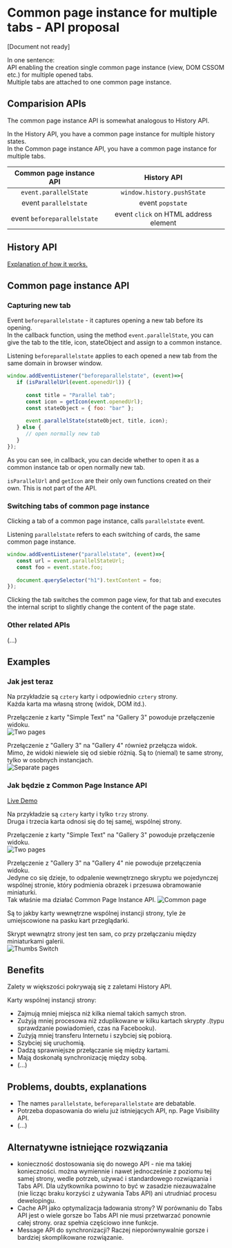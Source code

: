 # **Common page instance for multiple tabs - API proposal**

[Document not ready]

In one sentence:  
API enabling the creation single common page instance (view, DOM CSSOM etc.) for multiple opened tabs.  
Multiple tabs are attached to one common page instance.


## **Comparision APIs**

The common page instance API is somewhat analogous to History API.

In the History API, you have a common page instance for multiple history states.  
In the Common page instance API, you have a common page instance for multiple tabs.

| Common page instance API | History API |
|:------:|:------:|
| `event.parallelState` | `window.history.pushState` |
| event `parallelstate` | event `popstate` |
| event `beforeparallelstate` | event `click` on HTML address element |


## **History API**

[Explanation of how it works.](https://flaviocopes.com/history-api/)


## **Common page instance API**

### **Capturing new tab**

Event `beforeparallelstate` - it captures opening a new tab before its opening.  
In the callback function, using the method `event.parallelState`, you can give the tab to the title, icon, stateObject and assign to a common instance.

Listening `beforeparallelstate` applies to each opened a new tab from the same domain in browser window.

``` javascript
window.addEventListener("beforeparallelstate", (event)=>{
   if (isParallelUrl(event.openedUrl)) {
             
      const title = "Parallel tab";
      const icon = getIcon(event.openedUrl);
      const stateObject = { foo: "bar" };
             
      event.parallelState(stateObject, title, icon);
   } else {
      // open normally new tab
   }
});
```

As you can see, in callback, you can decide whether to open it as a common instance tab or open normally new tab.

`isParallelUrl` and `getIcon` are their only own functions created on their own. This is not part of the API.




### **Switching tabs of common page instance**

Clicking a tab of a common page instance, calls `parallelstate` event.

Listening `parallelstate` refers to each switching of cards, the same common page instance.

``` javascript
window.addEventListener("parallelstate", (event)=>{
   const url = event.parallelStateUrl;
   const foo = event.state.foo;
   
   document.querySelector("h1").textContent = foo;
});
```

Clicking the tab switches the common page view,  for that tab and executes the internal script to slightly change the content of the page state.


### Other related APIs

(...)


## **Examples**

### **Jak jest teraz**


Na przykładzie są `cztery` karty i odpowiednio `cztery` strony.  
Każda karta ma własną stronę (widok, DOM itd.).  

Przełączenie z karty "Simple Text" na "Gallery 3" powoduje przełączenie widoku.  
![Two pages](two-pages.gif)

Przełączenie z "Gallery 3" na "Gallery 4" również przełącza widok.  
Mimo, że widoki niewiele się od siebie różnią. Są to (niemal) te same strony, tylko w osobnych instancjach.  
![Separate pages](separate-pages.gif)


### **Jak będzie z Common Page Instance API**

[Live Demo](http://htmlpreview.github.io/?https://github.com/lukaszpolowczyk/insidetabs/blob/master/index.html)

Na przykładzie są `cztery` karty i tylko `trzy` strony.  
Druga i trzecia karta odnosi się do tej samej, wspólnej strony.  

Przełączenie z karty "Simple Text" na "Gallery 3" powoduje przełączenie widoku.  
![Two pages](cpi-two-pages.gif)


Przełączenie z "Gallery 3" na "Gallery 4" nie powoduje przełączenia widoku.  
Jedyne co się dzieje, to odpalenie wewnętrznego skryptu we pojedynczej wspólnej stronie, który podmienia obrazek i przesuwa obramowanie miniaturki.  
Tak właśnie ma działać Common Page Instance API.
![Common page](cpi-common-page.gif)

Są to jakby karty wewnętrzne wspólnej instancji strony, tyle że umiejscowione na pasku kart przeglądarki.

Skrypt wewnątrz strony jest ten sam, co przy przełączaniu między miniaturkami galerii.  
![Thumbs Switch](cpi-thumbs-switch.gif)

## **Benefits**

Zalety w większości pokrywają się z zaletami History API.

Karty wspólnej instancji strony:

* Zajmują mniej miejsca niż kilka niemal takich samych stron.
* Zużyją mniej procesowa niż zduplikowane w kilku kartach skrypty .(typu sprawdzanie powiadomień, czas na Facebooku).
* Zużyją mniej transferu Internetu i szybciej się pobiorą.
* Szybciej się uruchomią.
* Dadzą sprawniejsze przełączanie się między kartami.
* Mają doskonałą synchronizację między sobą.
* (...)



## **Problems, doubts, explanations**

* The names `parallelstate`, `beforeparallelstate` are debatable.
* Potrzeba dopasowania do wielu już istniejących API, np. Page Visibility API.
* (...)


## **Alternatywne istniejące rozwiązania**

* konieczność dostosowania się do nowego API - nie ma takiej konieczności. można wymiennie i nawet jednocześnie z poziomu tej samej strony, wedle potrzeb, używać i standardowego rozwiązania i Tabs API. Dla użytkownika powinno to być w zasadzie niezauważalne (nie licząc braku korzyści z używania Tabs API) ani utrudniać procesu dewelopingu.
* Cache API jako optymalizacja ładowania strony? W porównaniu do Tabs API jest o wiele gorsze bo Tabs API nie musi przetwarzać ponownie całej strony. oraz spełnia częściowo inne funkcje.
* Message API do synchronizacji? Raczej nieporównywalnie gorsze i bardziej skomplikowane rozwiązanie.